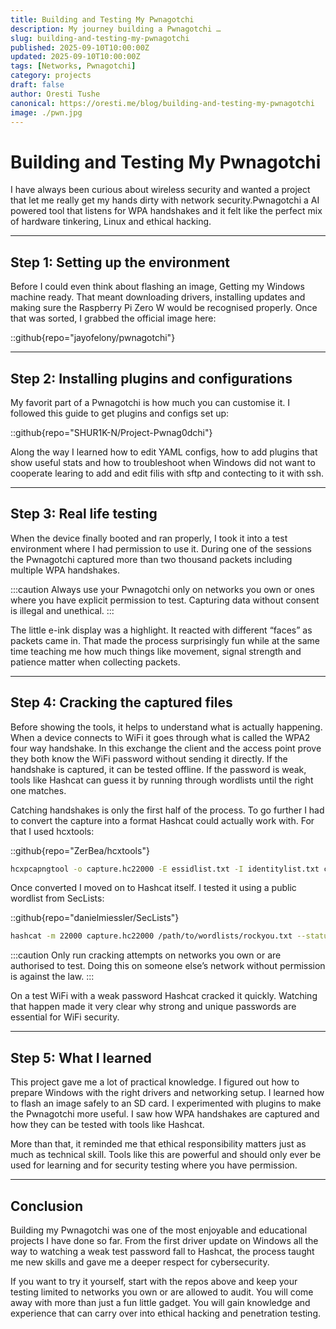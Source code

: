 ```yaml
---
title: Building and Testing My Pwnagotchi
description: My journey building a Pwnagotchi …
slug: building-and-testing-my-pwnagotchi
published: 2025-09-10T10:00:00Z
updated: 2025-09-10T10:00:00Z
tags: [Networks, Pwnagotchi]
category: projects
draft: false
author: Oresti Tushe
canonical: https://oresti.me/blog/building-and-testing-my-pwnagotchi
image: ./pwn.jpg
---
```


# Building and Testing My Pwnagotchi

I have always been curious about wireless security and wanted a project that let me really get my hands dirty with network security.Pwnagotchi a AI powered tool that listens for WPA handshakes and it felt like the perfect mix of hardware tinkering, Linux and ethical hacking.

---

## Step 1: Setting up the environment

Before I could even think about flashing an image, Getting my Windows machine ready. That meant downloading drivers, installing updates and making sure the Raspberry Pi Zero W would be recognised properly. Once that was sorted, I grabbed the official image here:

::github{repo="jayofelony/pwnagotchi"}

---

## Step 2: Installing plugins and configurations

My favorit part of a Pwnagotchi is how much you can customise it. I followed this guide to get plugins and configs set up:

::github{repo="SHUR1K-N/Project-Pwnag0dchi"}

Along the way I learned how to edit YAML configs, how to add plugins that show useful stats and how to troubleshoot when Windows did not want to cooperate learing to add and edit filis with sftp and contecting to it with ssh.

---

## Step 3: Real life testing

When the device finally booted and ran properly, I took it into a test environment where I had permission to use it. During one of the sessions the Pwnagotchi captured more than two thousand packets including multiple WPA handshakes.

:::caution
Always use your Pwnagotchi only on networks you own or ones where you have explicit permission to test. Capturing data without consent is illegal and unethical.
:::

The little e-ink display was a highlight. It reacted with different “faces” as packets came in. That made the process surprisingly fun while at the same time teaching me how much things like movement, signal strength and patience matter when collecting packets.

---

## Step 4: Cracking the captured files

Before showing the tools, it helps to understand what is actually happening. When a device connects to WiFi it goes through what is called the WPA2 four way handshake. In this exchange the client and the access point prove they both know the WiFi password without sending it directly. If the handshake is captured, it can be tested offline. If the password is weak, tools like Hashcat can guess it by running through wordlists until the right one matches.

Catching handshakes is only the first half of the process. To go further I had to convert the capture into a format Hashcat could actually work with. For that I used hcxtools:

::github{repo="ZerBea/hcxtools"}

```bash title="Convert capture to Hashcat format"
hcxpcapngtool -o capture.hc22000 -E essidlist.txt -I identitylist.txt capture.pcapng
```

Once converted I moved on to Hashcat itself. I tested it using a public wordlist from SecLists:

::github{repo="danielmiessler/SecLists"}

```bash title="Run Hashcat with a public wordlist"
hashcat -m 22000 capture.hc22000 /path/to/wordlists/rockyou.txt --status --status-timer=10 --force
```

:::caution
Only run cracking attempts on networks you own or are authorised to test. Doing this on someone else’s network without permission is against the law.
:::

On a test WiFi with a weak password Hashcat cracked it quickly. Watching that happen made it very clear why strong and unique passwords are essential for WiFi security.

---

## Step 5: What I learned

This project gave me a lot of practical knowledge. I figured out how to prepare Windows with the right drivers and networking setup. I learned how to flash an image safely to an SD card. I experimented with plugins to make the Pwnagotchi more useful. I saw how WPA handshakes are captured and how they can be tested with tools like Hashcat.

More than that, it reminded me that ethical responsibility matters just as much as technical skill. Tools like this are powerful and should only ever be used for learning and for security testing where you have permission.

---

## Conclusion

Building my Pwnagotchi was one of the most enjoyable and educational projects I have done so far. From the first driver update on Windows all the way to watching a weak test password fall to Hashcat, the process taught me new skills and gave me a deeper respect for cybersecurity.

If you want to try it yourself, start with the repos above and keep your testing limited to networks you own or are allowed to audit. You will come away with more than just a fun little gadget. You will gain knowledge and experience that can carry over into ethical hacking and penetration testing.

